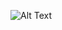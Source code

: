 ![Alt Text](https://images-wixmp-ed30a86b8c4ca887773594c2.wixmp.com/f/b18d9d7b-515c-402d-9ea9-ac0bc5c4a743/dabgqdk-fb29a121-1209-463d-87fa-6c445eb85837.gif?token=eyJ0eXAiOiJKV1QiLCJhbGciOiJIUzI1NiJ9.eyJzdWIiOiJ1cm46YXBwOjdlMGQxODg5ODIyNjQzNzNhNWYwZDQxNWVhMGQyNmUwIiwiaXNzIjoidXJuOmFwcDo3ZTBkMTg4OTgyMjY0MzczYTVmMGQ0MTVlYTBkMjZlMCIsIm9iaiI6W1t7InBhdGgiOiJcL2ZcL2IxOGQ5ZDdiLTUxNWMtNDAyZC05ZWE5LWFjMGJjNWM0YTc0M1wvZGFiZ3Fkay1mYjI5YTEyMS0xMjA5LTQ2M2QtODdmYS02YzQ0NWViODU4MzcuZ2lmIn1dXSwiYXVkIjpbInVybjpzZXJ2aWNlOmZpbGUuZG93bmxvYWQiXX0.vMU3s-n7PSyn6QvIAtKQqlKiSnqchiki8EzcX7wGiHg)
